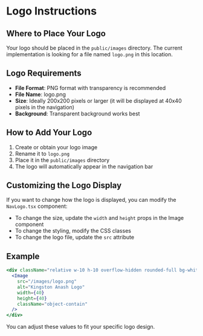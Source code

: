 # Logo Instructions

## Where to Place Your Logo

Your logo should be placed in the `public/images` directory. The current implementation is looking for a file named `logo.png` in this location.

## Logo Requirements

- **File Format**: PNG format with transparency is recommended
- **File Name**: logo.png
- **Size**: Ideally 200x200 pixels or larger (it will be displayed at 40x40 pixels in the navigation)
- **Background**: Transparent background works best

## How to Add Your Logo

1. Create or obtain your logo image
2. Rename it to `logo.png`
3. Place it in the `public/images` directory
4. The logo will automatically appear in the navigation bar

## Customizing the Logo Display

If you want to change how the logo is displayed, you can modify the `NavLogo.tsx` component:

- To change the size, update the `width` and `height` props in the Image component
- To change the styling, modify the CSS classes
- To change the logo file, update the `src` attribute

## Example

```jsx
<div className="relative w-10 h-10 overflow-hidden rounded-full bg-white/10">
  <Image 
    src="/images/logo.png" 
    alt="Kingston Anash Logo" 
    width={40} 
    height={40} 
    className="object-contain"
  />
</div>
```

You can adjust these values to fit your specific logo design.

